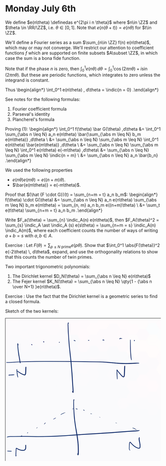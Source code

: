 # Monday July 6th

We define $e(n\theta) \definedas e^{2\pi i n \theta}$ where $n\in \ZZ$ and $\theta \in \RR/\ZZ$, i.e. $\theta \in [0, 1]$.
Note that $e(n(\theta + t)) = e(n\theta)$ for $t\in \ZZ$.

We'll define a Fourier series as a sum $\sum_{n\in \ZZ} f(n) e(n\theta)$, which may or may not converge.
We'll restrict our attention to coefficient functions $f$ which are supported on finite subsets $A\subset \ZZ$, in which case the sum is a bona fide function.

Note that if the phase $n$ is zero, then $\int_0^1 e(n\theta) \,d\theta = \int_0^1 \cos(2\pi n \theta) + i\sin(2\pi n \theta)$. 
But these are periodic functions, which integrates to zero unless the integrand is constant.

Thus
\begin{align*}
\int_0^1 e(n\theta) \, d\theta = \indic{n = 0}
.\end{align*}


See notes for the following formulas:

1. Fourier coefficient formula
2. Parseval's identity
3. Plancherel's formula

Proving (1):
\begin{align*}
\int_0^1 f(\theta) \bar G(\theta) \,d\theta 
&= \int_0^1 \sum_{\abs n \leq N} a_n e(n\theta) \bar{\sum_{\abs m \leq N} b_m e(m\theta)} \,d\theta \\
&= \sum_{\abs n \leq N} \sum_{\abs m \leq N} \int_0^1 e(n\theta) \bar{e(m\theta)} \,d\theta \\
&= \sum_{\abs n \leq N} \sum_{\abs m \leq N} \int_0^1 e(n\theta) e(-m\theta) \,d\theta\\
&= \sum_{\abs n \leq N} \sum_{\abs m \leq N} \indic{n = m} \\
&= \sum_{\abs n \leq N} a_n \bar{b_n}
.\end{align*}

We used the following properties

- $e(n\theta) e(m\theta) = e((n+m)\theta)$.
- $\bar{e(m\theta)} = e(-m\theta)$.

Proof that $(\hat {F \cdot G})(t) = \sum_{n+m = t} a_n b_m$:
\begin{align*}
f(\theta) \cdot G(\theta)
&= \sum_{\abs n \leq N} a_n e(n\theta) \sum_{\abs m \leq N} b_m e(m\theta) = \sum_{n, m} a_n b_m e((n+m)\theta) \\
&= \sum_t e(t\theta) \sum_{n+m = t} a_n b_m
.\end{align*}


Write $F_a(\theta) = \sum_{n} \indic_A(n) e(n\theta)$, then $F_A(\theta)^2 = \sum_{s} \indic_A \ast \indic_A (s) e(s\theta) = \sum_{n+m = s} \indic_A(n) \indic_A(m)$, where each coefficient counts the number of ways of writing $a+b=s$ with $a, b\in A$.

Exercise
: Let $F(\theta) = \sum_{p\leq N \text{ prime}} e(p\theta)$.
Show that $\int_0^1 \abs{F(\theta)}^2 e(-2\theta) \, d\theta$, expand, and use the orthogonality relations to show that this counts the number of twin primes.

Two important trigonometric polynomials:

1. The Dirichlet kernel $D_N(\theta) = \sum_{\abs n \leq N} e(n\theta)$
2. The Fejer kernel $K_N(\theta) = \sum_{\abs n \leq N} \qty{1 - {\abs n \over N+1} }e(n\theta)$.

Exercise
: Use the fact that the Dirichlet kernel is a geometric series to find a closed formula.

Sketch of the two kernels:

![](figures/image_2020-07-06-14-27-31.png)


